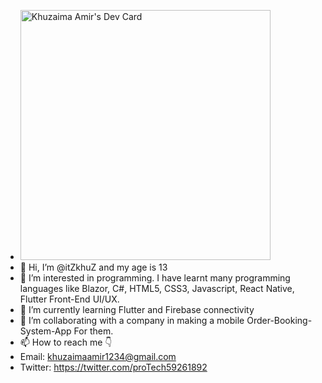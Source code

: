 - <a href="https://app.daily.dev/itZkhuZ"><img src="https://api.daily.dev/devcards/61188076a5854916a7884a3cfdb079b0.png?r=ltq" width="400" alt="Khuzaima Amir's Dev Card"/></a>
- 👋 Hi, I’m @itZkhuZ and my age is 13
- 👀 I’m interested in programming. I have learnt many programming languages like Blazor, C#, HTML5, CSS3, Javascript, React Native, Flutter Front-End UI/UX.
- 🌱 I’m currently learning Flutter and Firebase connectivity
- 💞️ I’m collaborating with a company in making a mobile Order-Booking-System-App For them.
- 📫 How to reach me 👇
- Email: khuzaimaamir1234@gmail.com
- Twitter: https://twitter.com/proTech59261892
